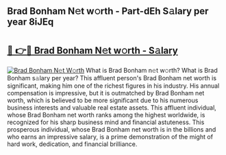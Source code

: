 ## Brad Bonham N𝚎t w𝚘rth - Part-dEh S𝚊lary per year 8iJEq

# <h2><a href="http://gc1hk2.nevu.top/?p=Brad+Bonham">🔗 👉🔴 Brad Bonham N𝚎t w𝚘rth - S𝚊lary</a></h2>

[![Brad Bonham N𝚎t W𝚘rth](https://i.imgur.com/Oavwk0R.jpeg)](http://gc1hk2.nevu.top/?p=Brad+Bonham)
What is Brad Bonham n𝚎t w𝚘rth? What is Brad Bonham s𝚊lary per year?
This affluent person's Brad Bonham net worth is significant, making him one of the richest figures in his industry. His annual compensation is impressive, but it is outmatched by Brad Bonham net worth, which is believed to be more significant due to his numerous business interests and valuable real estate assets. This affluent individual, whose Brad Bonham net worth ranks among the highest worldwide, is recognized for his sharp business mind and financial astuteness. This prosperous individual, whose Brad Bonham net worth is in the billions and who earns an impressive salary, is a prime demonstration of the might of hard work, dedication, and financial brilliance.
